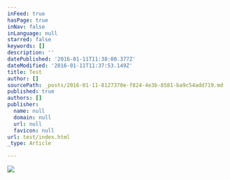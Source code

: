 ```yaml
---
inFeed: true
hasPage: true
inNav: false
inLanguage: null
starred: false
keywords: []
description: ''
datePublished: '2016-01-11T11:38:00.377Z'
dateModified: '2016-01-11T11:37:53.149Z'
title: Test
author: []
sourcePath: _posts/2016-01-11-8127370e-f824-4e3b-8581-ba9c54add719.md
published: true
authors: []
publisher:
  name: null
  domain: null
  url: null
  favicon: null
url: test/index.html
_type: Article

---
```

![](https://s3-us-west-2.amazonaws.com/the-grid-img/p/d9851abb0cafa1049ef7ad005d310d7f95a07bdd.jpg)